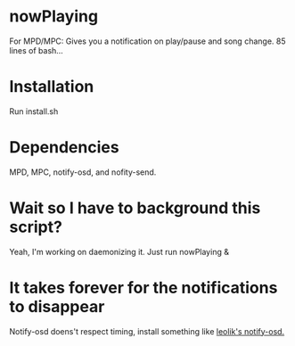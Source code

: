 # nowPlaying
For MPD/MPC: Gives you a notification on play/pause and song change.
85 lines of bash...

# Installation
Run install.sh

# Dependencies
MPD, MPC, notify-osd, and nofity-send.

# Wait so I have to background this script?
Yeah, I'm working on daemonizing it. Just run nowPlaying &

# It takes forever for the notifications to disappear
Notify-osd doens't respect timing, install something like <a href="https://launchpad.net/~leolik/+archive/ubuntu/leolik">leolik's notify-osd.</a>
